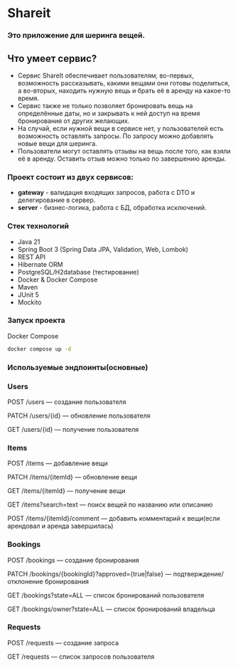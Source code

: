 # Shareit
### **Это приложение для шеринга вещей.**
## Что умеет сервис?
- Сервис ShareIt обеспечивает пользователям, во-первых, возможность рассказывать, какими вещами они готовы поделиться, а во-вторых, находить нужную вещь и брать её в аренду на какое-то время. 
- Сервис также не только позволяет бронировать вещь на определённые даты, но и закрывать к ней доступ на время бронирования от других желающих. 
- На случай, если нужной вещи в сервисе нет, у пользователей есть возможность оставлять запросы. По запросу можно добавлять новые вещи для шеринга. 
- Пользователи могут оставлять отзывы на вещь после того, как взяли её в аренду. Оставить отзыв можно только по завершению аренды.

### Проект состоит из двух сервисов:
- **gateway** - валидация входящих запросов, работа с DTO и делегирование в сервер.
- **server** - бизнес-логика, работа с БД, обработка исключений.

### Стек технологий
- Java 21
- Spring Boot 3 (Spring Data JPA, Validation, Web, Lombok)
- REST API
- Hibernate ORM
- PostgreSQL/H2database (тестирование)
- Docker & Docker Compose
- Maven
- JUnit 5
- Mockito

### Запуск проекта
Docker Compose
```bash
docker compose up -d
```

### Используемые эндпоинты(основные)
### Users

POST /users — создание пользователя

PATCH /users/{id} — обновление пользователя

GET /users/{id} — получение пользователя

### Items

POST /items — добавление вещи

PATCH /items/{itemId} — обновление вещи

GET /items/{itemId} — получение вещи

GET /items?search=text — поиск вещей по названию или описанию

POST /items/{itemId}/comment — добавить комментарий к вещи(если арендовал и аренда завершилась)

### Bookings

POST /bookings — создание бронирования

PATCH /bookings/{bookingId}?approved={true|false} — подтверждение/отклонение бронирования

GET /bookings?state=ALL — список бронирований пользователя

GET /bookings/owner?state=ALL — список бронирований владельца

### Requests

POST /requests — создание запроса

GET /requests — список запросов пользователя
